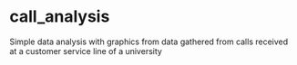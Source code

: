 # call_analysis
Simple data analysis with graphics from data gathered from calls received at a customer service line of a university
